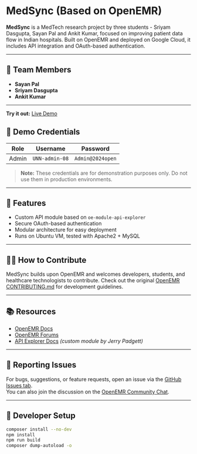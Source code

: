 # MedSync (Based on OpenEMR)

**MedSync** is a MedTech research project by three students - Sriyam Dasgupta, Sayan Pal and Ankit Kumar, focused on improving patient data flow in Indian hospitals. Built on OpenEMR and deployed on Google Cloud, it includes API integration and OAuth-based authentication.

---

## 🔧 Team Members

- **Sayan Pal**
- **Sriyam Dasgupta** 
- **Ankit Kumar** 

---
**Try it out:** [Live Demo](http://34.93.81.71/medsync-demo)

## 🔐 Demo Credentials

|  Role |    Username    |     Password     |
|-------|----------------|------------------|
| Admin | `UNN-admin-08` | `Admin@2024open` |

> **Note:** These credentials are for demonstration purposes only. Do not use them in production environments.

---

## 🚀 Features

- Custom API module based on `oe-module-api-explorer`
- Secure OAuth-based authentication
- Modular architecture for easy deployment
- Runs on Ubuntu VM, tested with Apache2 + MySQL

---

## 🧑‍💻 How to Contribute

MedSync builds upon OpenEMR and welcomes developers, students, and healthcare technologists to contribute. Check out the original [OpenEMR CONTRIBUTING.md](https://github.com/openemr/openemr/blob/master/CONTRIBUTING.md) for development guidelines.

---

## 📚 Resources

- [OpenEMR Docs](https://open-emr.org/wiki/index.php/Main_Page)
- [OpenEMR Forums](https://community.open-emr.org/)
- [API Explorer Docs](modules/oe-module-api-explorer/README.md) *(custom module by Jerry Padgett)*

---

## 🐞 Reporting Issues

For bugs, suggestions, or feature requests, open an issue via the [GitHub Issues tab](https://github.com/sayanx64/medsync-demo/issues).  
You can also join the discussion on the [OpenEMR Community Chat](https://www.open-emr.org/chat/).

---

## 🧪 Developer Setup

```bash
composer install --no-dev
npm install
npm run build
composer dump-autoload -o
